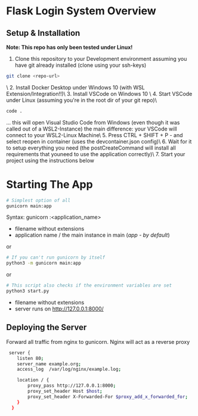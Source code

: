 # Flask Login System Overview

## Setup & Installation

<span>**Note: This repo has only been tested under Linux!**</span>


1. Clone this repository to your Development environment assuming you have git already installed (clone using your ssh-keys)
```bash
git clone <repo-url>
```
\\
2. Install Docker Desktop under Windows 10 (with WSL Extension/Integration!!)\\
3. Install VSCode on Windows 10 \\
4. Start VSCode under Linux (assuming you're in the root dir of your git repo)\\
```bash
code .
```
... this will open Visual Studio Code from Windows (even though it was called out of a WSL2-Instance)
the main difference: your VSCode will connect to your WSL2-Linux Machine\\
5. Press CTRL + SHIFT + P - and select reopen in container (uses the devcontainer.json config)\\
6. Wait for it to setup everything you need (the postCreateCommand will install all requirements that youneed to use the application correctly)\\
7. Start your project using the instructions below  

# Starting The App

````bash
# Simplest option of all
gunicorn main:app
````
Syntax: gunicorn <file>:<application_name>
- filename without extensions
- application name / the main instance in main 
  (*app - by default*)

or 

````bash
# If you can't run gunicorn by itself
python3 -m gunicorn main:app
````

or 

````bash
# This script also checks if the environment variables are set
python3 start.py

````

- filename without extensions
- server runs on http://127.0.0.1:8000/

## Deploying the Server

Forward all traffic from nginx to gunicorn.
Nginx will act as a reverse proxy

````bash
 server {
    listen 80;
    server_name example.org;
    access_log  /var/log/nginx/example.log;

    location / {
        proxy_pass http://127.0.0.1:8000;
        proxy_set_header Host $host;
        proxy_set_header X-Forwarded-For $proxy_add_x_forwarded_for;
    }
  }
````

